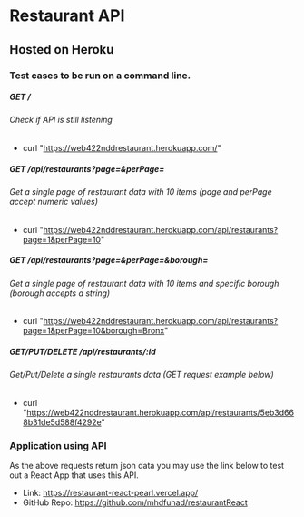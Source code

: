 # Restaurant API
## Hosted on Heroku
### Test cases to be run on a command line.
#####  GET /
###### Check if API is still listening
- curl "https://web422nddrestaurant.herokuapp.com/"
##### GET /api/restaurants?page=<num>&perPage=<num>
###### Get a single page of restaurant data with 10 items (page and perPage accept numeric values)
- curl "https://web422nddrestaurant.herokuapp.com/api/restaurants?page=1&perPage=10" 
##### GET /api/restaurants?page=<num>&perPage=<num>&borough=<string> 
###### Get a single page of restaurant data with 10 items and specific borough (borough accepts a string)
- curl "https://web422nddrestaurant.herokuapp.com/api/restaurants?page=1&perPage=10&borough=Bronx"
##### GET/PUT/DELETE /api/restaurants/:id
###### Get/Put/Delete a single restaurants data (GET request example below)
- curl "https://web422nddrestaurant.herokuapp.com/api/restaurants/5eb3d668b31de5d588f4292e"

### Application using API
As the above requests return json data you may use the link  below to test out a React App that uses this API.
- Link: https://restaurant-react-pearl.vercel.app/
- GitHub Repo: https://github.com/mhdfuhad/restaurantReact
